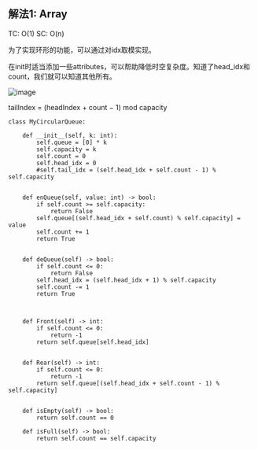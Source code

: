 ## 解法1: Array
TC: O(1) SC: O(n)

为了实现环形的功能，可以通过对idx取模实现。

在init时适当添加一些attributes，可以帮助降低时空复杂度。知道了head_idx和count，我们就可以知道其他所有。


![image](https://user-images.githubusercontent.com/43141076/127367097-ba175714-4021-42f7-83d6-e24c6fbbce60.png)

tailIndex = (headIndex + count − 1) mod capacity

```
class MyCircularQueue:

    def __init__(self, k: int):
        self.queue = [0] * k
        self.capacity = k
        self.count = 0
        self.head_idx = 0
        #self.tail_idx = (self.head_idx + self.count - 1) % self.capacity
        

    def enQueue(self, value: int) -> bool:
        if self.count >= self.capacity:
            return False
        self.queue[(self.head_idx + self.count) % self.capacity] = value
        self.count += 1
        return True
        

    def deQueue(self) -> bool:
        if self.count <= 0:
            return False
        self.head_idx = (self.head_idx + 1) % self.capacity
        self.count -= 1
        return True
        
        

    def Front(self) -> int:
        if self.count <= 0:
            return -1
        return self.queue[self.head_idx]
        

    def Rear(self) -> int:
        if self.count <= 0:
            return -1
        return self.queue[(self.head_idx + self.count - 1) % self.capacity]
        

    def isEmpty(self) -> bool:
        return self.count == 0

    def isFull(self) -> bool:
        return self.count == self.capacity

```

